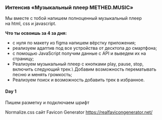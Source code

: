 ### Интенсив «Музыкальный плеер METHED.MUSIC»

Мы вместе с тобой напишем полноценный музыкальный плеер \
 на html, css и javascript.

**Что ты освоишь за 4 за дня:**

- с нуля по макету из figma напишем вёрстку приложения;
- реализуем адаптив под все устройства от десктопа до смартфона;
- с помощью JavaScript получим данные с API и выведем их на страницу;
- Реализуем музыкальный плеер с кнопками play, pause, stop, включить следующий трек.\ Добавим возможность перематывать песню и менять громкость;
- Реализуем поиск и возможность добавить трек в избранное.

#### Day 1

Пишем разметку и подключаем шрифт

Normalize.css
сайт Favicon Generator https://realfavicongenerator.net/
